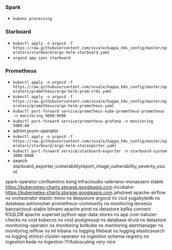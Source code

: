 ### Spark

- `kubens processing`

### Starboard

- `kubectl apply -n argocd -f https://raw.githubusercontent.com/vsvale/kappa_k8s_config/master/operators/starboard/argo-helm-starboard.yaml`
- `argocd app sync starboard`

### Prometheus

- `kubectl apply -n argocd -f https://raw.githubusercontent.com/vsvale/kappa_k8s_config/master/operators/prometheus/argo-helm-prom-crds.yaml`
- `kubectl apply -n argocd -f https://raw.githubusercontent.com/vsvale/kappa_k8s_config/master/operators/prometheus/argo-helm-prometheus.yaml`
- `kubectl port-forward service/prometheus-kube-prometheus-prometheus -n monitoring 9090:9090`
- `kubectl port-forward service/prometheus-grafana -n monitoring 5000:80`
- admin prom-operator
- `kubectl apply -n argocd -f https://raw.githubusercontent.com/vsvale/kappa_k8s_config/master/operators/starboard/argo-helm-starexporter.yaml`
- `kubectl port-forward service/starboard-exporter -n starboard-system 3000:8080`
- search starboard_exporter_vulnerabilityreport_image_vulnerability_severity_count

spark-operator
confluentinc
kong
infracloudio
valeriano-monassero
stable <https://kubernetes-charts.storage.googleapis.com>
incubator <https://kubernetes-charts.storage.googleapis.com>
jahstreet
apache-airflow ns orchestrator
elastic
minio ns deepstore
argocd ns cicd
yugabytedb ns database
astronomer
prometheus-community ns monitoring
lensesio
banzaicloud-stable
bitnami
apache pinot ns datastore
kafka connect
KSQLDB
apache superset
python-app-data-stores ns app
cost-naluzer-checks ns cost
kubecos ns cost
postgressql ns database
druid ns datastore
monitoring-operator ns monitoring
botkube ns monitoring
alertmanager ns monitoring
mlflow ns ml
kibana ns logging
filebeat ns logging
elasticsearch ns logging
strimzi-cluster-operator ns ingestion
schema-registry ns ingestion
keda ns ingestion !!!!Autoscaling very nice
